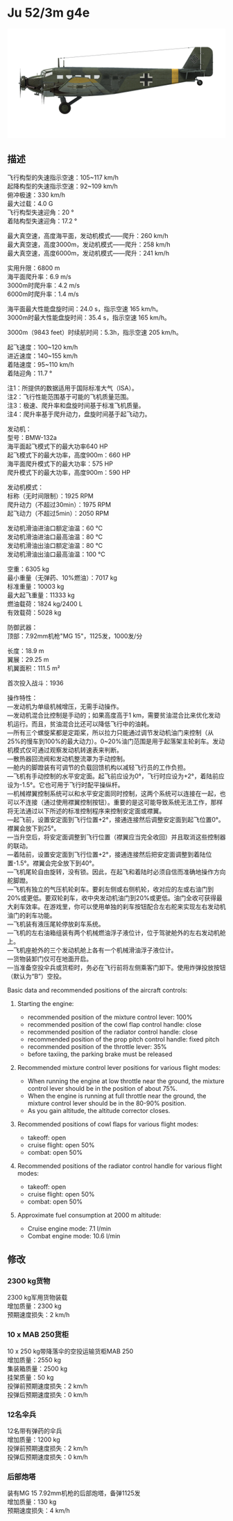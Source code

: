 # Ju 52/3m g4e  
  
![ju523mg4e](../images/ju523mg4e.png)  
  
## 描述  
  
飞行构型的失速指示空速：105~117 km/h  
起降构型的失速指示空速：92~109 km/h  
俯冲极速：330 km/h  
最大过载：4.0 G  
飞行构型失速迎角：20 °  
着陆构型失速迎角：17.2 °  
  
最大真空速，高度海平面，发动机模式——爬升：260 km/h  
最大真空速，高度3000m，发动机模式——爬升：258 km/h  
最大真空速，高度6000m，发动机模式——爬升：241 km/h  
  
实用升限：6800 m  
海平面爬升率：6.9 m/s  
3000m时爬升率：4.2 m/s  
6000m时爬升率：1.4 m/s  
  
海平面最大性能盘旋时间：24.0 s，指示空速 165 km/h。  
3000m时最大性能盘旋时间：35.4 s，指示空速 165 km/h。  
  
3000m（9843 feet）时续航时间：5.3h，指示空速 205 km/h。  
  
起飞速度：100~120 km/h  
进近速度：140~155 km/h  
着陆速度：95~110 km/h  
着陆迎角：11.7 °  
  
注1：所提供的数据适用于国际标准大气（ISA）。  
注2：飞行性能范围基于可能的飞机质量范围。  
注3：极速、爬升率和盘旋时间基于标准飞机质量。  
注4：爬升率基于爬升动力，盘旋时间基于起飞动力。  
  
发动机：  
型号：BMW-132a  
海平面起飞模式下的最大功率640 HP  
起飞模式下的最大功率，高度900m：660 HP  
海平面爬升模式下的最大功率：575 HP  
爬升模式下的最大功率，高度900m：590 HP  
  
发动机模式：  
标称（无时间限制）：1925 RPM  
爬升动力（不超过30min）：1975 RPM  
起飞动力（不超过5min）：2050 RPM  
  
发动机滑油进油口额定油温：60 °C  
发动机滑油进油口最高油温：80 °C  
发动机滑油出油口额定油温：80 °C  
发动机滑油出油口最高油温：100 °C  
  
空重：6305 kg  
最小重量（无弹药、10%燃油）：7017 kg  
标准重量：10003 kg  
最大起飞重量：11333 kg  
燃油载荷：1824 kg/2400 L  
有效载荷：5028 kg  
  
防御武器：  
顶部：7.92mm机枪"MG 15"，1125发，1000发/分  
  
长度：18.9 m  
翼展：29.25 m  
机翼面积：111.5 m²  
  
首次投入战斗：1936  
  
操作特性：  
—发动机为单级机械增压，无需手动操作。  
—发动机混合比控制是手动的；如果高度高于1 km，需要贫油混合比来优化发动机运行。而且，贫油混合比还可以降低飞行中的油耗。  
—所有三个螺旋桨都是定距桨，所以拉力只能通过调节发动机油门来控制（从25%的慢车到100%的最大动力）。0~20%油门范围是用于起落架主轮刹车。发动机模式仅可通过观察发动机转速表来判断。  
—散热器回流阀和发动机整流罩为手动控制。  
—舱内的脚蹬装有可调节的负载回馈机构以减轻飞行员的工作负担。  
—飞机有手动控制的水平安定面。起飞前应设为0°，飞行时应设为+2°，着陆前应设为-1.5°。它也可用于飞行时配平操纵杆。  
—机械襟翼控制系统可以和水平安定面同时控制，这两个系统可以连接在一起，也可以不连接（通过使用襟翼控制按钮）。重要的是这可能导致系统无法工作，那样将无法通过以下所述的标准控制程序来控制安定面或襟翼。  
—起飞前，设置安定面到飞行位置+2°，接通连接然后调整安定面到起飞位置0°。襟翼会放下到25°。  
—当升空后，将安定面调整到飞行位置（襟翼应当完全收回）并且取消这些控制器的联动。  
—着陆前，设置安定面到飞行位置+2°，接通连接然后把安定面调整到着陆位置-1.5°。襟翼会完全放下到40°。  
—飞机尾轮自由旋转，没有锁。因此，在起飞和着陆时必须自信而准确地操作方向舵脚蹬。  
—飞机有独立的气压机轮刹车。要刹左侧或右侧机轮，收对应的左或右油门到20%或更低。要双轮刹车，收中央发动机油门到20%或更低。油门全收可获得最大刹车效率。在游戏里，你可以使用单独的刹车按钮配合左右舵来实现左右发动机油门的刹车功能。  
—飞机装有液压尾轮停放刹车系统。  
—飞机的左右油箱组装有两个机械燃油浮子液位计，位于驾驶舱外的左右发动机舱上。  
—飞机座舱外的三个发动机舱上各有一个机械滑油浮子液位计。  
—货物装卸门仅可在地面开启。  
—当准备空投伞兵或货柜时，务必在飞行前将左侧乘客门卸下。使用炸弹投放按钮（默认为“B”）空投。  
  
Basic data and recommended positions of the aircraft controls:  
1. Starting the engine:  
	- recommended position of the mixture control lever: 100%  
	- recommended position of the cowl flap control handle: close  
	- recommended position of the radiator control handle: close  
	- recommended position of the prop pitch control handle: fixed pitch  
	- recommended position of the throttle lever: 35%  
	- before taxiing, the parking brake must be released  
  
2. Recommended mixture control lever positions for various flight modes:  
	- When running the engine at low throttle near the ground, the mixture control lever should be in the position of about 75%.  
	- When the engine is running at full throttle near the ground, the mixture control lever should be in the 80-90% position.  
	- As you gain altitude, the altitude corrector closes.  
  
3. Recommended positions of cowl flaps for various flight modes:  
	- takeoff: open  
	- cruise flight: open 50%  
	- combat: open 50%  
  
3. Recommended positions of the radiator control handle for various flight modes:  
	- takeoff: open  
	- cruise flight: open 50%  
	- combat: open 50%  
  
4. Approximate fuel consumption at 2000 m altitude:  
	- Cruise engine mode: 7.1 l/min  
	- Combat engine mode: 10.6 l/min  
  
## 修改  
  
  
### 2300 kg货物  
  
2300 kg军用货物装载  
增加质量：2300 kg  
预期速度损失：2 km/h  
  
  
### 10 x MAB 250货柜  
  
10 x 250 kg带降落伞的空投运输货柜MAB 250  
增加质量：2550 kg  
集装箱质量：2500 kg  
挂架质量：50 kg  
投弹前预期速度损失：2 km/h  
投弹后预期速度损失：0 km/h  
  
### 12名伞兵  
  
12名带有弹药的伞兵  
增加质量：1200 kg  
投弹前预期速度损失：2 km/h  
投弹后预期速度损失：0 km/h  
  
### 后部炮塔  
  
装有MG 15 7.92mm机枪的后部炮塔，备弹1125发  
增加质量：130 kg  
预期速度损失：4 km/h  